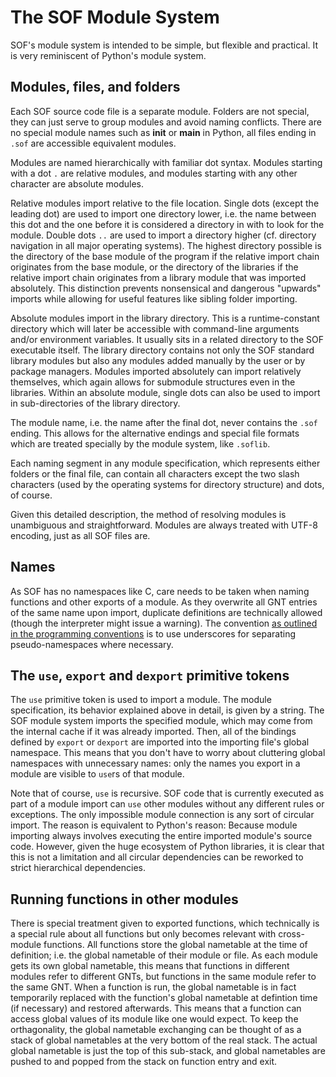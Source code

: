 # The SOF Module System

SOF's module system is intended to be simple, but flexible and practical. It is very reminiscent of Python's module system.

## Modules, files, and folders

Each SOF source code file is a separate module. Folders are not special, they can just serve to group modules and avoid naming conflicts. There are no special module names such as __init__ or __main__ in Python, all files ending in `.sof` are accessible equivalent modules.

Modules are named hierarchically with familiar dot syntax. Modules starting with a dot `.` are relative modules, and modules starting with any other character are absolute modules.

Relative modules import relative to the file location. Single dots (except the leading dot) are used to import one directory lower, i.e. the name between this dot and the one before it is considered a directory in with to look for the module. Double dots `..` are used to import a directory higher (cf. directory navigation in all major operating systems). The highest directory possible is the directory of the base module of the program if the relative import chain originates from the base module, or the directory of the libraries if the relative import chain originates from a library module that was imported absolutely. This distinction prevents nonsensical and dangerous "upwards" imports while allowing for useful features like sibling folder importing.

Absolute modules import in the library directory. This is a runtime-constant directory which will later be accessible with command-line arguments and/or environment variables. It usually sits in a related directory to the SOF executable itself. The library directory contains not only the SOF standard library modules but also any modules added manually by the user or by package managers. Modules imported absolutely can import relatively themselves, which again allows for submodule structures even in the libraries. Within an absolute module, single dots can also be used to import in sub-directories of the library directory.

The module name, i.e. the name after the final dot, never contains the `.sof` ending. This allows for the alternative endings and special file formats which are treated specially by the module system, like `.soflib`.

Each naming segment in any module specification, which represents either folders or the final file, can contain all characters except the two slash characters (used by the operating systems for directory structure) and dots, of course.

Given this detailed description, the method of resolving modules is unambiguous and straightforward. Modules are always treated with UTF-8 encoding, just as all SOF files are.

## Names

As SOF has no namespaces like C, care needs to be taken when naming functions and other exports of a module. As they overwrite all GNT entries of the same name upon import, duplicate definitions are technically allowed (though the interpreter might issue a warning). The convention [as outlined in the programming conventions](../Programming-conventions.md) is to use underscores for separating pseudo-namespaces where necessary.

## The `use`, `export` and `dexport` primitive tokens

The `use` primitive token is used to import a module. The module specification, its behavior explained above in detail, is given by a string. The SOF module system imports the specified module, which may come from the internal cache if it was already imported. Then, all of the bindings defined by `export` or `dexport` are imported into the importing file's global namespace. This means that you don't have to worry about cluttering global namespaces with unnecessary names: only the names you export in a module are visible to `use`rs of that module.

Note that of course, `use` is recursive. SOF code that is currently executed as part of a module import can `use` other modules without any different rules or exceptions. The only impossible module connection is any sort of circular import. The reason is equivalent to Python's reason: Because module importing always involves executing the entire imported module's source code. However, given the huge ecosystem of Python libraries, it is clear that this is not a limitation and all circular dependencies can be reworked to strict hierarchical dependencies.

## Running functions in other modules

There is special treatment given to exported functions, which technically is a special rule about all functions but only becomes relevant with cross-module functions. All functions store the global nametable at the time of definition; i.e. the global nametable of their module or file. As each module gets its own global nametable, this means that functions in different modules refer to different GNTs, but functions in the same module refer to the same GNT. When a function is run, the global nametable is in fact temporarily replaced with the function's global nametable at defintion time (if necessary) and restored afterwards. This means that a function can access global values of its module like one would expect. To keep the orthagonality, the global nametable exchanging can be thought of as a stack of global nametables at the very bottom of the real stack. The actual global nametable is just the top of this sub-stack, and global nametables are pushed to and popped from the stack on function entry and exit.

